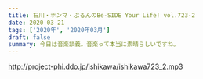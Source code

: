 ```yaml
---
title: 石川・ホンマ・ぶるんのBe-SIDE Your Life! vol.723-2
date: 2020-03-21
tags: ['2020年', '2020年03月']
draft: false
summary: 今日は音楽談義。音楽って本当に素晴らしいですね。
---
```


http://project-phi.ddo.jp/ishikawa/ishikawa723_2.mp3
